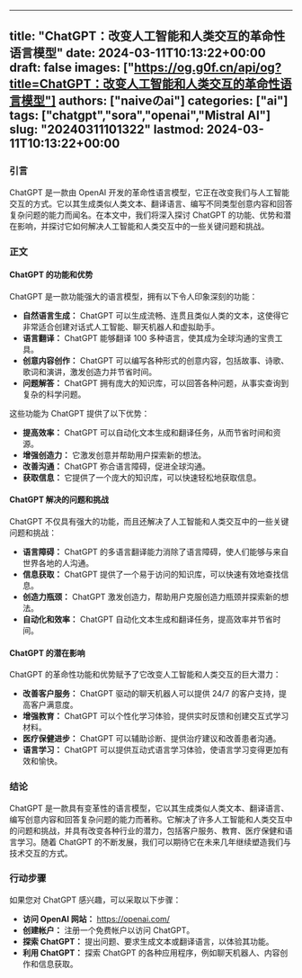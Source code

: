 
---
title: "ChatGPT：改变人工智能和人类交互的革命性语言模型"
date: 2024-03-11T10:13:22+00:00
draft: false
images: ["https://og.g0f.cn/api/og?title=ChatGPT：改变人工智能和人类交互的革命性语言模型"]
authors: ["naiveのai"]
categories: ["ai"]
tags: ["chatgpt","sora","openai","Mistral AI"]
slug: "20240311101322"
lastmod: 2024-03-11T10:13:22+00:00
---
### 引言

ChatGPT 是一款由 OpenAI 开发的革命性语言模型，它正在改变我们与人工智能交互的方式。它以其生成类似人类文本、翻译语言、编写不同类型创意内容和回答复杂问题的能力而闻名。在本文中，我们将深入探讨 ChatGPT 的功能、优势和潜在影响，并探讨它如何解决人工智能和人类交互中的一些关键问题和挑战。

### 正文

#### ChatGPT 的功能和优势

ChatGPT 是一款功能强大的语言模型，拥有以下令人印象深刻的功能：

- **自然语言生成：** ChatGPT 可以生成流畅、连贯且类似人类的文本，这使得它非常适合创建对话式人工智能、聊天机器人和虚拟助手。
- **语言翻译：** ChatGPT 能够翻译 100 多种语言，使其成为全球沟通的宝贵工具。
- **创意内容创作：** ChatGPT 可以编写各种形式的创意内容，包括故事、诗歌、歌词和演讲，激发创造力并节省时间。
- **问题解答：** ChatGPT 拥有庞大的知识库，可以回答各种问题，从事实查询到复杂的科学问题。

这些功能为 ChatGPT 提供了以下优势：

- **提高效率：** ChatGPT 可以自动化文本生成和翻译任务，从而节省时间和资源。
- **增强创造力：** 它激发创意并帮助用户探索新的想法。
- **改善沟通：** ChatGPT 弥合语言障碍，促进全球沟通。
- **获取信息：** 它提供了一个庞大的知识库，可以快速轻松地获取信息。

#### ChatGPT 解决的问题和挑战

ChatGPT 不仅具有强大的功能，而且还解决了人工智能和人类交互中的一些关键问题和挑战：

- **语言障碍：** ChatGPT 的多语言翻译能力消除了语言障碍，使人们能够与来自世界各地的人沟通。
- **信息获取：** ChatGPT 提供了一个易于访问的知识库，可以快速有效地查找信息。
- **创造力瓶颈：** ChatGPT 激发创造力，帮助用户克服创造力瓶颈并探索新的想法。
- **自动化和效率：** ChatGPT 自动化文本生成和翻译任务，提高效率并节省时间。

#### ChatGPT 的潜在影响

ChatGPT 的革命性功能和优势赋予了它改变人工智能和人类交互的巨大潜力：

- **改善客户服务：** ChatGPT 驱动的聊天机器人可以提供 24/7 的客户支持，提高客户满意度。
- **增强教育：** ChatGPT 可以个性化学习体验，提供实时反馈和创建交互式学习材料。
- **医疗保健进步：** ChatGPT 可以辅助诊断、提供治疗建议和改善患者沟通。
- **语言学习：** ChatGPT 可以提供互动式语言学习体验，使语言学习变得更加有效和愉快。

### 结论

ChatGPT 是一款具有变革性的语言模型，它以其生成类似人类文本、翻译语言、编写创意内容和回答复杂问题的能力而著称。它解决了许多人工智能和人类交互中的问题和挑战，并具有改变各种行业的潜力，包括客户服务、教育、医疗保健和语言学习。随着 ChatGPT 的不断发展，我们可以期待它在未来几年继续塑造我们与技术交互的方式。

### 行动步骤

如果您对 ChatGPT 感兴趣，可以采取以下步骤：

- **访问 OpenAI 网站：** https://openai.com/
- **创建帐户：** 注册一个免费帐户以访问 ChatGPT。
- **探索 ChatGPT：** 提出问题、要求生成文本或翻译语言，以体验其功能。
- **利用 ChatGPT：** 探索 ChatGPT 的各种应用程序，例如聊天机器人、内容创作和信息获取。
